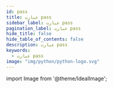```yaml
---
id: pass
title: عبارت pass
sidebar_label: عبارت pass
pagination_label: عبارت pass
hide_title: false
hide_table_of_contents: false
description: عبارت pass
keywords:
  - عبارت pass
image: "img/python/python-logo.svg"
---
```


import Image from '@theme/IdealImage';

